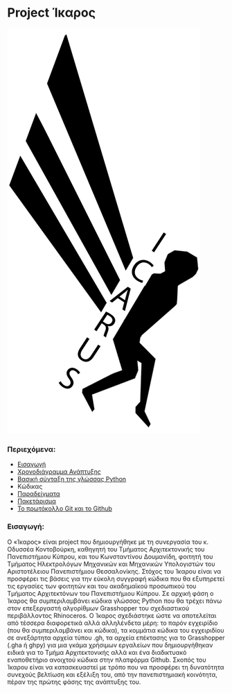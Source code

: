 # Project Ίκαρος

![Icarus Logo](/Graphics/Logo/Logo.png)

### Περιεχόμενα:

* 	[Εισαγωγή](#Εισαγωγή)
* 	[Χρονοδιάγραμμα Ανάπτυξης](https://github.com/IcarusCode/Grasshopper/blob/master/Documentation/Greek/02_%CE%A7%CF%81%CE%BF%CE%BD%CE%BF%CE%B4%CE%B9%CE%AC%CE%B3%CF%81%CE%B1%CE%BC%CE%BC%CE%B1_%CE%91%CE%BD%CE%AC%CF%80%CF%84%CF%85%CE%BE%CE%B7%CF%82.md)
* 	[Βασική σύνταξη της γλώσσας Python](https://github.com/IcarusCode/Grasshopper/blob/master/Documentation/Greek/03_%CE%92%CE%B1%CF%83%CE%B9%CE%BA%CE%AE_%CE%A3%CF%8D%CE%BD%CF%84%CE%B1%CE%BE%CE%B7_Python.md)
* 	Κώδικας
* 	[Παραδείγματα](https://github.com/IcarusCode/Grasshopper/blob/master/Documentation/Greek/05_%CE%A0%CE%B1%CF%81%CE%B1%CE%B4%CE%B5%CE%AF%CE%B3%CE%BC%CE%B1%CF%84%CE%B1.md)
* 	[Πακετάρισμα](https://github.com/IcarusCode/Grasshopper/blob/master/Documentation/Greek/06_%CE%A0%CE%B1%CE%BA%CE%B5%CF%84%CE%AC%CF%81%CE%B9%CF%83%CE%BC%CE%B1.md)
* 	[To πρωτόκολλο Git και το Github](https://github.com/IcarusCode/Grasshopper/blob/master/Documentation/Greek/07_%CE%A0%CF%81%CE%BF%CF%84%CF%8C%CE%BA%CE%BF%CE%BB%CE%BB%CE%BF_Git_%CE%BA%CE%B1%CE%B9_Github.md)



### Εισαγωγή:

Ο «Ίκαρος» είναι project που δημιουργήθηκε με τη συνεργασία του κ. Οδυσσέα Κοντοβούρκη, καθηγητή του Τμήματος Αρχιτεκτονικής του Πανεπιστήμιου Κύπρου, και του Κωνσταντίνου Δουμανίδη, φοιτητή του Τμήματος Ηλεκτρολόγων Μηχανικών και Μηχανικών Υπολογιστών του Αριστοτέλειου Πανεπιστήμιου Θεσσαλονίκης. Στόχος του Ίκαρου είναι να προσφέρει τις βάσεις για την εύκολη συγγραφή κώδικα που θα εξυπηρετεί τις εργασίες των φοιτητών και του ακαδημαϊκού προσωπικού του Τμήματος Αρχιτεκτόνων του Πανεπιστήμιου Κύπρου. Σε αρχική φάση ο Ίκαρος θα συμπεριλαμβάνει κώδικα γλώσσας Python που θα τρέχει πάνω στον επεξεργαστή αλγορίθμων Grasshopper του σχεδιαστικού περιβάλλοντος Rhinoceros. Ο Ίκαρος σχεδιάστηκε ώστε να αποτελείται από τέσσερα διαφορετικά αλλά αλληλένδετα μέρη: το παρόν εγχειρίδιο (που θα συμπεριλαμβάνει και κώδικα), τα κομμάτια κώδικα του εγχειριδίου σε ανεξάρτητα αρχεία τύπου .gh, τα αρχεία επέκτασης για το Grasshopper (.gha ή ghpy) για μια γκάμα χρήσιμων εργαλείων που δημιουργήθηκαν ειδικά για το Τμήμα Αρχιτεκτονικής αλλά και ένα διαδικτυακό εναποθετήριο ανοιχτού κώδικα στην πλατφόρμα Github. Σκοπός του Ίκαρου είναι να κατασκευαστεί με τρόπο που να προσφέρει τη δυνατότητα συνεχούς βελτίωση και εξέλιξη του, από την πανεπιστημιακή κοινότητα, πέραν της πρώτης φάσης της ανάπτυξης του. 
